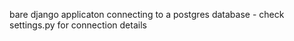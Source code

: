 bare django applicaton
connecting to a postgres database - check settings.py for connection details

